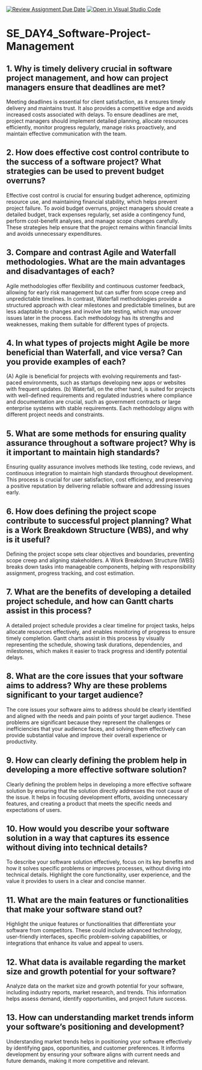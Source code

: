 [![Review Assignment Due Date](https://classroom.github.com/assets/deadline-readme-button-22041afd0340ce965d47ae6ef1cefeee28c7c493a6346c4f15d667ab976d596c.svg)](https://classroom.github.com/a/9pw6JKcu)
[![Open in Visual Studio Code](https://classroom.github.com/assets/open-in-vscode-2e0aaae1b6195c2367325f4f02e2d04e9abb55f0b24a779b69b11b9e10269abc.svg)](https://classroom.github.com/online_ide?assignment_repo_id=15817042&assignment_repo_type=AssignmentRepo)
# SE_DAY4_Software-Project-Management
## 1. Why is timely delivery crucial in software project management, and how can project managers ensure that deadlines are met?
Meeting deadlines is essential for client satisfaction, as it ensures timely delivery and maintains trust. It also provides a competitive edge and avoids increased costs associated with delays. To ensure deadlines are met, project managers should implement detailed planning, allocate resources efficiently, monitor progress regularly, manage risks proactively, and maintain effective communication with the team.

## 2. How does effective cost control contribute to the success of a software project? What strategies can be used to prevent budget overruns?
Effective cost control is crucial for ensuring budget adherence, optimizing resource use, and maintaining financial stability, which helps prevent project failure. To avoid budget overruns, project managers should create a detailed budget, track expenses regularly, set aside a contingency fund, perform cost-benefit analyses, and manage scope changes carefully. These strategies help ensure that the project remains within financial limits and avoids unnecessary expenditures.

## 3. Compare and contrast Agile and Waterfall methodologies. What are the main advantages and disadvantages of each?
Agile methodologies offer flexibility and continuous customer feedback, allowing for early risk management but can suffer from scope creep and unpredictable timelines. In contrast, Waterfall methodologies provide a structured approach with clear milestones and predictable timelines, but are less adaptable to changes and involve late testing, which may uncover issues later in the process. Each methodology has its strengths and weaknesses, making them suitable for different types of projects.

## 4. In what types of projects might Agile be more beneficial than Waterfall, and vice versa? Can you provide examples of each?
(A) Agile is beneficial for projects with evolving requirements and fast-paced environments, such as startups developing new apps or websites with frequent updates.
(b) Waterfall, on the other hand, is suited for projects with well-defined requirements and regulated industries where compliance and documentation are crucial, such as government contracts or large enterprise systems with stable requirements. Each methodology aligns with different project needs and constraints.

## 5. What are some methods for ensuring quality assurance throughout a software project? Why is it important to maintain high standards?
Ensuring quality assurance involves methods like testing, code reviews, and continuous integration to maintain high standards throughout development. This process is crucial for user satisfaction, cost efficiency, and preserving a positive reputation by delivering reliable software and addressing issues early.

## 6. How does defining the project scope contribute to successful project planning? What is a Work Breakdown Structure (WBS), and why is it useful?
Defining the project scope sets clear objectives and boundaries, preventing scope creep and aligning stakeholders. A Work Breakdown Structure (WBS) breaks down tasks into manageable components, helping with responsibility assignment, progress tracking, and cost estimation.

## 7. What are the benefits of developing a detailed project schedule, and how can Gantt charts assist in this process?
A detailed project schedule provides a clear timeline for project tasks, helps allocate resources effectively, and enables monitoring of progress to ensure timely completion. Gantt charts assist in this process by visually representing the schedule, showing task durations, dependencies, and milestones, which makes it easier to track progress and identify potential delays.

## 8. What are the core issues that your software aims to address? Why are these problems significant to your target audience?
The core issues your software aims to address should be clearly identified and aligned with the needs and pain points of your target audience. These problems are significant because they represent the challenges or inefficiencies that your audience faces, and solving them effectively can provide substantial value and improve their overall experience or productivity.

## 9. How can clearly defining the problem help in developing a more effective software solution?
Clearly defining the problem helps in developing a more effective software solution by ensuring that the solution directly addresses the root cause of the issue. It helps in focusing development efforts, avoiding unnecessary features, and creating a product that meets the specific needs and expectations of users.

## 10. How would you describe your software solution in a way that captures its essence without diving into technical details?
To describe your software solution effectively, focus on its key benefits and how it solves specific problems or improves processes, without diving into technical details. Highlight the core functionality, user experience, and the value it provides to users in a clear and concise manner.

## 11. What are the main features or functionalities that make your software stand out?
Highlight the unique features or functionalities that differentiate your software from competitors. These could include advanced technology, user-friendly interfaces, specific problem-solving capabilities, or integrations that enhance its value and appeal to users.

## 12. What data is available regarding the market size and growth potential for your software?
Analyze data on the market size and growth potential for your software, including industry reports, market research, and trends. This information helps assess demand, identify opportunities, and project future success.
## 13. How can understanding market trends inform your software’s positioning and development?
Understanding market trends helps in positioning your software effectively by identifying gaps, opportunities, and customer preferences. It informs development by ensuring your software aligns with current needs and future demands, making it more competitive and relevant.







